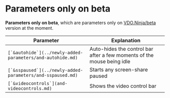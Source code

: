# Parameters only on beta

**Parameters only on beta**, which are parameters only on [VDO.Ninja/beta](https://vdo.ninja/beta/) version at the moment.

| Parameter                                                    | Explanation                                                            |
| ------------------------------------------------------------ | ---------------------------------------------------------------------- |
| ``[`&autohide`](../newly-added-parameters/and-autohide.md)`` | Auto-hides the control bar after a few moments of the mouse being idle |
| ``[`&sspaused`](../newly-added-parameters/and-sspaused.md)`` | Starts any screen-share paused                                         |
| ``[`&videocontrols`](and-videocontrols.md)``                 | Shows the video control bar                                            |
